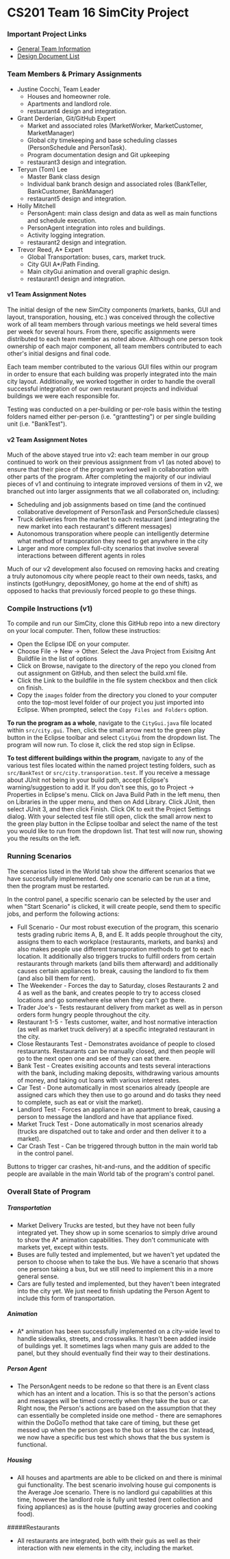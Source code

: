 CS201 Team 16 SimCity Project
======

### Important Project Links
  + [General Team Information](https://github.com/usc-csci201-fall2013/team16/wiki)
  + [Design Document List](https://github.com/usc-csci201-fall2013/team16/wiki/Design-Documents)

### Team Members & Primary Assignments
  + Justine Cocchi, Team Leader
  	+ Houses and homeowner role.
  	+ Apartments and landlord role.
  	+ restaurant4 design and integration.
  + Grant Derderian, Git/GitHub Expert
  	+ Market and associated roles (MarketWorker, MarketCustomer, MarketManager)
  	+ Global city timekeeping and base scheduling classes (PersonSchedule and PersonTask).
  	+ Program documentation design and Git upkeeping
  	+ restaurant3 design and integration.
  + Teryun (Tom) Lee
  	+ Master Bank class design
  	+ Individual bank branch design and associated roles (BankTeller, BankCustomer, BankManager)
  	+ restaurant5 design and integration.
  + Holly Mitchell
  	+ PersonAgent: main class design and data as well as main functions and schedule execution.
  	+ PersonAgent integration into roles and buildings.
  	+ Activity logging integration.
  	+ restaurant2 design and integration.
  + Trevor Reed, A* Expert
  	+ Global Transportation: buses, cars, market truck.
  	+ City GUI A*/Path Finding.
  	+ Main cityGui animation and overall graphic design.
  	+ restaurant1 design and integration.

#### v1 Team Assignment Notes

The initial design of the new SimCity components (markets, banks, GUI and layout, transporation, housing, etc.) was conceived through the collective work of all team members through various meetings we held several times per week for several hours. From there, specific assignments were distributed to each team member as noted above. Although one person took ownership of each major component, all team members contributed to each other's initial designs and final code.

Each team member contributed to the various GUI files within our program in order to ensure that each building was properly integrated into the main city layout. Additionally, we worked together in order to handle the overall successful integration of our own restaurant projects and individual buildings we were each responsible for.

Testing was conducted on a per-building or per-role basis within the testing folders named either per-person (i.e. "granttesting") or per single building unit (i.e. "BankTest").

#### v2 Team Assignment Notes

Much of the above stayed true into v2: each team member in our group continued to work on their previous assignment from v1 (as noted above) to ensure that their piece of the program worked well in collaboration with other parts of the program. After completing the majority of our indiviaul pieces of v1 and continuing to integrate improved versions of them in v2, we branched out into larger assignments that we all collaborated on, including:

  + Scheduling and job assignments based on time (and the continued collaborative development of PersonTask and PersonSchedule classes)
  + Truck deliveries from the market to each restaurant (and integrating the new market into each restaurant's different messages)
  + Autonomous transporation where people can intelligently determine what method of transporation they need to get anywhere in the city
  + Larger and more complex full-city scenarios that involve several interactions between different agents in roles
  
Much of our v2 development also focused on removing hacks and creating a truly autonomous city where people react to their own needs, tasks, and instincts (gotHungry, depositMoney, go home at the end of shift) as opposed to hacks that previously forced people to go these things.

### Compile Instructions (v1)
To compile and run our SimCity, clone this GitHub repo into a new directory on your local computer. Then, follow these instructios:
+ Open the Eclipse IDE on your computer.
+ Choose File -> New -> Other. Select the Java Project from Exisitng Ant Buildfile in the list of options
+ Click on Browse, navigate to the directory of the repo you cloned from out assignment on GitHub, and then select the build.xml file.
+ Click the Link to the buildfile in the file system checkbox and then click on finish.
+ Copy the `images` folder from the directory you cloned to your computer onto the top-most level folder of our project you just imported into Eclipse. When prompted, select the `Copy Files and Folders` option.

__To run the program as a whole__, navigate to the `CityGui.java` file located within `src/city.gui`. Then, click the small arrow next to the green play button in the Eclipse toolbar and select `CityGui` from the dropdown list. The program will now run. To close it, click the red stop sign in Eclipse.

__To test different buildings within the program__, navigate to any of the various test files located within the named project testing folders, such as `src/BankTest` or `src/city.transporation.test`. If you receive a message about JUnit not being in your build path, accept Eclipse's warning/suggestion to add it. If you don't see this, go to Project -> Properties in Eclipse's menu. Click on Java Build Path in the left menu, then on Libraries in the upper menu, and then on Add Library. Click JUnit, then select JUnit 3, and then click Finish. Click OK to exit the Project Settings dialog. With your selected test file still open, click the small arrow next to the green play button in the Eclipse toolbar and select the name of the test you would like to run from the dropdown list. That test will now run, showing you the results on the left.

### Running Scenarios
The scenarios listed in the World tab show the different scenarios that we have successfully implemented. Only one scenario can be run at a time, then the program must be restarted.

In the control panel, a specific scenario can be selected by the user and when "Start Scenario" is clicked, it will create people, send them to specific jobs, and perform the following actions:

+ Full Scenario - Our most robust execution of the program, this scenario tests grading rubric items A, B, and E. It adds people throughout the city, assigns them to each workplace (restaurants, markets, and banks) and also makes people use different transporation methods to get to each location. It additionally also triggers trucks to fulfill orders from certain restaurants through markets (and bills them afterward) and additionally causes certain appliances to break, causing the landlord to fix them (and also bill them for rent).
+ The Weekender - Forces the day to Saturday, closes Restaurants 2 and 4 as well as the bank, and creates people to try to access closed locations and go somewhere else when they can't go there.
+ Trader Joe's - Tests restaurant delivery from market as well as in person orders form hungry people throughout the city.
+ Restaurant 1-5 - Tests customer, waiter, and host normative interaction (as well as market truck delivery) at a specific integrated restaurant in the city.
+ Close Restaurants Test - Demonstrates avoidance of people to closed restaurants. Restaurants can be manually closed, and then people will go to the next open one and see of they can eat there.
+ Bank Test - Creates exisiting accounts and tests several interactions with the bank, including making deposits, withdrawing various amounts of money, and taking out loans with various interest rates.
+ Car Test - Done automatically in most scenarios already (people are assigned cars which they then use to go around and do tasks they need to complete, such as eat or visit the market).
+ Landlord Test - Forces an appliance in an apartment to break, causing a person to message the landlord and have that appliance fixed.
+ Market Truck Test - Done automatically in most scenarios already (trucks are dispatched out to take and order and then deliver it to a market).
+ Car Crash Test - Can be triggered through button in the main world tab in the control panel.

Buttons to trigger car crashes, hit-and-runs, and the addition of specific people are available in the main World tab of the program's control panel.

### Overall State of Program

##### Transportation
+ Market Delivery Trucks are tested, but they have not been fully integrated yet. They show up in some scenarios to simply drive around to show the A* animation capabilities. They don't communicate with markets yet, except within tests.
+ Buses are fully tested and implemented, but we haven't yet updated the person to choose when to take the bus. We have a scenario that shows one person taking a bus, but we still need to implement this in a more general sense.
+ Cars are fully tested and implemented, but they haven't been integrated into the city yet. We just need to finish updating the Person Agent to include this form of transportation.

##### Animation
+ A* animation has been successfully implemented on a city-wide level to handle sidewalks, streets, and crosswalks. It hasn't been added inside of buildings yet. It sometimes lags when many guis are added to the panel, but they should eventually find their way to their destinations.

##### Person Agent
+ The PersonAgent needs to be redone so that there is an Event class which has an intent and a location. This is so that the person's actions and messages will be timed correctly when they take the bus or car. Right now, the Person's actions are based on the assumption that they can essentially be completed inside one method - there are semaphores within the DoGoTo method that take care of timing, but these get messed up when the person goes to the bus or takes the car. Instead, we now have a specific bus test which shows that the bus system is functional.

##### Housing
+ All houses and apartments are able to be clicked on and there is minimal gui functionality. The best scenario involving house gui components is the Average Joe scenario. There is no landlord gui capabilities at this time, however the landlord role is fully unit tested (rent collection and fixing appliances) as is the house (putting away groceries and cooking food).

#####Restaurants
+ All restaurants are integrated, both with their guis as well as their interaction with new elements in the city, including the market.
